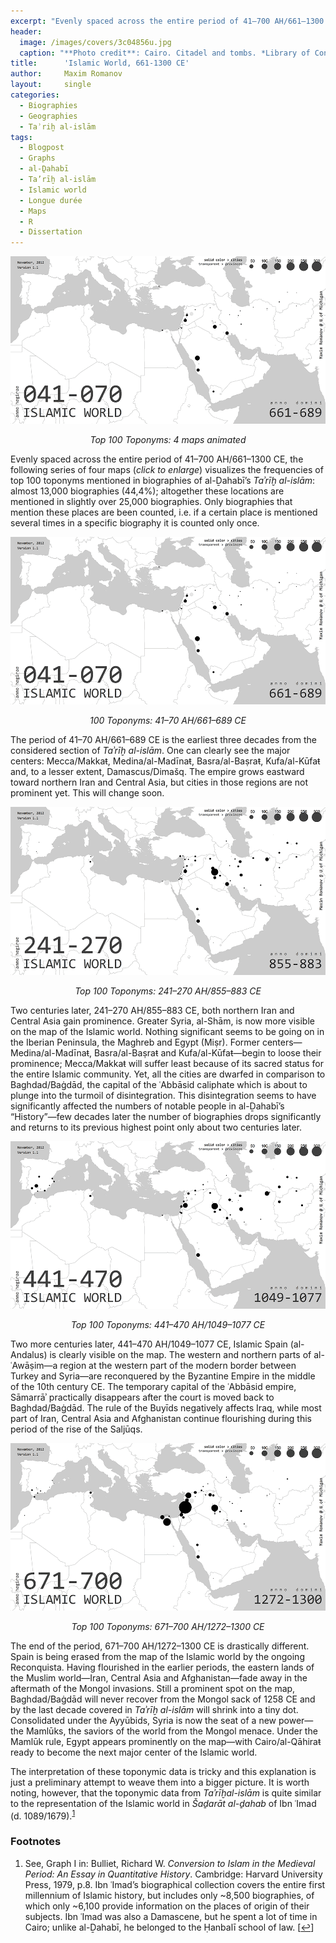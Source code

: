 ```yaml
---
excerpt: "Evenly spaced across the entire period of 41–700 AH/661–1300 CE, the following series of four maps (*click to enlarge*) visualizes the frequencies of top 100 toponyms mentioned in biographies of al-Ḏahabī’s *Taʾrīḫ al-islām*: almost 13,000 biographies (44,4%); altogether these locations are mentioned in slightly over 25,000 biographies. Only biographies that mention these places are been counted, i.e. if a certain place is mentioned several times in a specific biography it is counted only once."
header:
  image: /images/covers/3c04856u.jpg
  caption: "**Photo credit**: Cairo. Citadel and tombs. *Library of Congress*, [LC-USZ62-104856](http://hdl.loc.gov/loc.pnp/cph.3c04856)"
title:      'Islamic World, 661-1300 CE'
author:     Maxim Romanov
layout:     single
categories:
  - Biographies
  - Geographies
  - Taʾriḫ al-islām
tags:
  - Blogpost
  - Graphs
  - al-Ḏahabī
  - Ta’rīḫ al-islām
  - Islamic world
  - Longue durée
  - Maps
  - R
  - Dissertation
---
```


![Top 100 Toponyms: 4 maps animated](/images/iw/Dhahabi_TarikhIislam_4maps.gif)
<center><i>Top 100 Toponyms: 4 maps animated</i></center>

Evenly spaced across the entire period of 41–700 AH/661–1300 CE, the following series of four maps (*click to enlarge*) visualizes the frequencies of top 100 toponyms mentioned in biographies of al-Ḏahabī’s *Taʾrīḫ al-islām*: almost 13,000 biographies (44,4%); altogether these locations are mentioned in slightly over 25,000 biographies. Only biographies that mention these places are been counted, i.e. if a certain place is mentioned several times in a specific biography it is counted only once.

![100 Toponyms: 41–70 AH/661–689 CE](/images/iw/Dhahabi_TarikhIislam_BW_041-070AH.png)
<center><i>100 Toponyms: 41–70 AH/661–689 CE</i></center>

The period of 41–70 AH/661–689 CE is the earliest three decades from the considered section of *Taʾrīḫ al-islām*. One can clearly see the major centers: Mecca/Makkaŧ, Medina/al-Madīnaŧ, Basra/al-Baṣraŧ, Kufa/al-Kūfaŧ and, to a lesser extent, Damascus/Dimašq. The empire grows eastward toward northern Iran and Central Asia, but cities in those regions are not prominent yet. This will change soon.

![Top 100 Toponyms: 241–270 AH/855–883 CE](/images/iw/Dhahabi_TarikhIislam_BW_241-270AH.png)
<center><i>Top 100 Toponyms: 241–270 AH/855–883 CE</i></center>

Two centuries later, 241–270 AH/855–883 CE, both northern Iran and Central Asia gain prominence. Greater Syria, al-Shām, is now more visible on the map of the Islamic world. Nothing significant seems to be going on in the Iberian Peninsula, the Maghreb and Egypt (Miṣr). Former centers—Medina/al-Madīnaŧ, Basra/al-Baṣraŧ and Kufa/al-Kūfaŧ—begin to loose their prominence; Mecca/Makkaŧ will suffer least because of its sacred status for the entire Islamic community. Yet, all the cities are dwarfed in comparison to Baghdad/Baġdād, the capital of the ʿAbbāsid caliphate which is about to plunge into the turmoil of disintegration. This disintegration seems to have significantly affected the numbers of notable people in al-Ḏahabī’s “History”—few decades later the number of biographies drops significantly and returns to its previous highest point only about two centuries later.

![Top 100 Toponyms: 441–470 AH/1049–1077 CE](/images/iw/Dhahabi_TarikhIislam_BW_441-470AH.png)
<center><i>Top 100 Toponyms: 441–470 AH/1049–1077 CE</i></center>

Two more centuries later, 441–470 AH/1049–1077 CE, Islamic Spain (al-Andalus) is clearly visible on the map. The western and northern parts of al-ʿAwāṣim—a region at the western part of the modern border between Turkey and Syria—are reconquered by the Byzantine Empire in the middle of the 10th century CE. The temporary capital of the ʿAbbāsid empire, Sāmarrāʾ practically disappears after the court is moved back to Baghdad/Baġdād. The rule of the Buyīds negatively affects Iraq, while most part of Iran, Central Asia and Afghanistan continue flourishing during this period of the rise of the Saljūqs.

![Top 100 Toponyms: 671–700 AH/1272–1300 CE](/images/iw/Dhahabi_TarikhIislam_BW_671-700AH.png)
<center><i>Top 100 Toponyms: 671–700 AH/1272–1300 CE</i></center>

The end of the period, 671–700 AH/1272–1300 CE is drastically different. Spain is being erased from the map of the Islamic world by the ongoing Reconquista. Having flourished in the earlier periods, the eastern lands of the Muslim world—Iran, Central Asia and Afghanistan—fade away in the aftermath of the Mongol invasions. Still a prominent spot on the map, Baghdad/Baġdād will never recover from the Mongol sack of 1258 CE and by the last decade covered in *Taʾrīḫ al-islām* will shrink into a tiny dot. Consolidated under the Ayyūbids, Syria is now the seat of a new power—the Mamlūks, the saviors of the world from the Mongol menace. Under the Mamlūk rule, Egypt appears prominently on the map—with Cairo/al-Qāhiraŧ ready to become the next major center of the Islamic world.

The interpretation of these toponymic data is tricky and this explanation is just a preliminary attempt to weave them into a bigger picture. It is worth noting, however, that the toponymic data from <em>Taʾrīḫal-islām</em> is quite similar to the representation of the Islamic world in <em>Šaḏarāt al-ḏahab</em> of Ibn ʿImad (d. 1089/1679).<sup><a href="#footnote_0_354" id="identifier_0_354" class="footnote-link footnote-identifier-link" title="See, Graph I in: Bulliet, Richard W.&nbsp;Conversion to Islam in the Medieval Period: An Essay in Quantitative History. Cambridge: Harvard University Press, 1979, p.8. Ibn ʿImad&rsquo;s biographical collection covers the entire first millennium of Islamic history, but includes only ~8,500 biographies, of which only ~6,100 provide information on the places of origin of their subjects. Ibn ʿImad was also a Damascene, but he spent a lot of time in Cairo; unlike al-Ḏahabī, he belonged to the Ḥanbalī school of law.">1</a></sup>

### Footnotes

<ol class="footnotes">
  <li id="footnote_0_354" class="footnote">
    See, Graph I in: Bulliet, Richard W. <em>Conversion to Islam in the Medieval Period: An Essay in Quantitative History</em>. Cambridge: Harvard University Press, 1979, p.8. Ibn ʿImad’s biographical collection covers the entire first millennium of Islamic history, but includes only ~8,500 biographies, of which only ~6,100 provide information on the places of origin of their subjects. Ibn ʿImad was also a Damascene, but he spent a lot of time in Cairo; unlike al-Ḏahabī, he belonged to the Ḥanbalī school of law. [<a href="#identifier_0_354" class="footnote-link footnote-back-link">&#8617;</a>]
  </li>
</ol>
